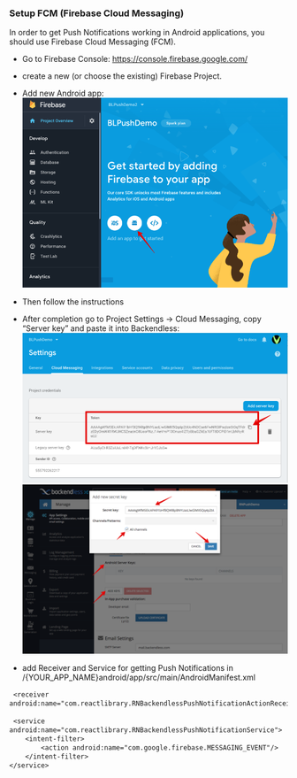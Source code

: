 ### Setup FCM (Firebase Cloud Messaging)
In order to get Push Notifications working in Android applications, 
you should use Firebase Cloud Messaging (FCM).

- Go to Firebase Console: https://console.firebase.google.com/

- create a new (or choose the existing) Firebase Project.

- Add new Android app:
![img](./image-1.png)

- Then follow the instructions


- After completion go to Project Settings -> Cloud Messaging, copy “Server key” and paste it into Backendless:
![img](./image-5.png) 
![img](./image-6.png) 

- add Receiver and Service for getting Push Notifications in /{YOUR_APP_NAME}android/app/src/main/AndroidManifest.xml
````
 <receiver android:name="com.reactlibrary.RNBackendlessPushNotificationActionReceiver"/>

 <service android:name="com.reactlibrary.RNBackendlessPushNotificationService">
    <intent-filter>
        <action android:name="com.google.firebase.MESSAGING_EVENT"/>
    </intent-filter>
</service>
````
